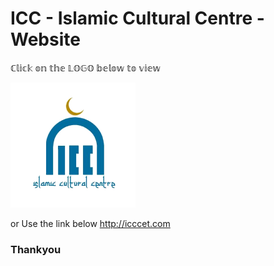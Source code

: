 # ICC - Islamic Cultural Centre - Website
ℂ𝕝𝕚𝕔𝕜 𝕠𝕟 𝕥𝕙𝕖 𝕃𝕆𝔾𝕆 𝕓𝕖𝕝𝕠𝕨 𝕥𝕠 𝕧𝕚𝕖𝕨


<a href="http://icccet.com"><img src="./images/source/logo.jpeg" width="200px" title="Islamic Cultural Centre" alt="ICC Website Link"></a>

or Use the link below
http://icccet.com

### Thankyou



